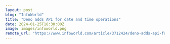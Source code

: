 ```yaml
---
layout: post
blog: "InfoWorld"
title: "Deno adds API for date and time operations"
date: 2024-01-25T18:30:00Z
image: images/infoworld.png
remote_url: "https://www.infoworld.com/article/3712424/deno-adds-api-for-date-and-time-operations.html#tk.rss_applicationdevelopment"
---
```

